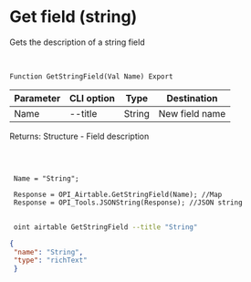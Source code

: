 ﻿---
sidebar_position: 3
---

# Get field (string)
 Gets the description of a string field


<br/>


`Function GetStringField(Val Name) Export`

 | Parameter | CLI option | Type | Destination |
 |-|-|-|-|
 | Name | --title | String | New field name |

 
 Returns: Structure - Field description

<br/>




```bsl title="Code example"
 
 Name = "String";
 
 Response = OPI_Airtable.GetStringField(Name); //Map
 Response = OPI_Tools.JSONString(Response); //JSON string
```
	


```sh title="CLI command example"
 
 oint airtable GetStringField --title "String"

```

```json title="Result"
{
 "name": "String",
 "type": "richText"
 }
```
